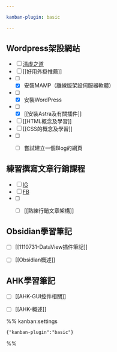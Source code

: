```yaml
---

kanban-plugin: basic

---
```


## Wordpress架設網站

- [ ] [清虛之道](https://taoofredmaple.com/)
- [ ] [[好用外掛推薦]]
- [ ] - [x] 安裝MAMP（離線版架設伺服器軟體）
- [ ] - [x] 安裝WordPress
- [ ] - [x] [[安裝Astra及有關插件]]
- [ ] [[HTML概念及學習]]
- [ ] [[CSS的概念及學習]]
- [ ] - [ ] 嘗試建立一個Blog的網頁


## 練習撰寫文章行銷課程

- [ ] [IG](https://www.instagram.com/j.carrytrade/)
- [ ] [FB](https://www.facebook.com/%E5%87%B1%E7%91%9E-104493939002996)
- [ ] - [ ] [[熟練行銷文章架構]]


## Obsidian學習筆記

- [ ] [[1110731-DataView插件筆記]]
- [ ] [[Obsidian概述]]


## AHK學習筆記

- [ ] [[AHK-GUI控件相關]]
- [ ] [[AHK-概述]]




%% kanban:settings
```
{"kanban-plugin":"basic"}
```
%%